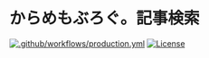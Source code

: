 # からめもぶろぐ。記事検索

[![.github/workflows/production.yml](https://github.com/karamem0/zenn-search/actions/workflows/production.yml/badge.svg)](https://github.com/karamem0/zenn-search/actions/workflows/production.yml)
[![License](https://img.shields.io/github/license/karamem0/zenn-search.svg)](https://github.com/karamem0/zenn-search/blob/main/LICENSE)
